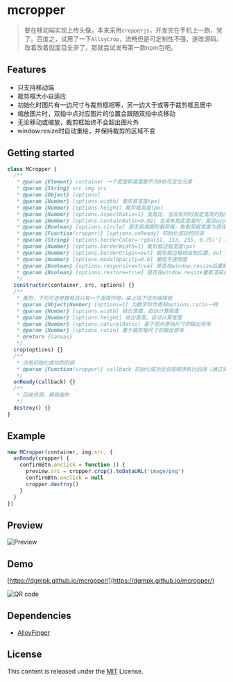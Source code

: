 # mcropper
> 要在移动端实现上传头像，本来采用`cropperjs`，开发完在手机上一跑，哭了。百度之，试用了一下`AlloyCrop`，流畅但是可定制性不强，遂改源码。改着改着就面目全非了，那就尝试发布第一款npm包吧。

## Features
* 只支持移动端
* 裁剪框大小自适应
* 初始化时图片有一边尺寸与裁剪框相等，另一边大于或等于裁剪框且居中
* 缩放图片时，双指中点对应图片的位置会跟随双指中点移动
* 无论移动或缩放，裁剪框始终不会超出图片外
* window.resize时自动重绘，并保持裁剪的区域不变

## Getting started
```js
class MCropper {
  /**
   * @param {Element} container 一个宽度和高度都不为0的可定位元素
   * @param {String} src img src
   * @param {Object} [options]
   * @param {Number} [options.width] 裁剪框宽度(px)
   * @param {Number} [options.height] 裁剪框高度(px)
   * @param {Number} [options.aspectRatio=1] 宽高比，当没有同时指定宽高时起效
   * @param {Number} [options.containRatio=0.92] 当没有指定宽高时，配合aspectRatio自动计算尺寸，以使其宽度和高度适应内容区域，该值控制缩比例(ratio <= 1)
   * @param {Boolean} [options.circle] 是否启用圆形裁剪框，取裁剪框宽度为直径
   * @param {Function(cropper)} [options.onReady] 初始化成功的回调
   * @param {String} [options.borderColor='rgba(51, 153, 255, 0.75)'] 裁剪框边框颜色
   * @param {Number} [options.borderWidth=1] 裁剪框边框宽度(px)
   * @param {Number} [options.borderOrigin=out] 裁剪框边框线绘制位置，out：框的外面，in：框的里面，middle：框的里外各绘制一半
   * @param {Number} [options.modalOpacity=0.6] 蒙层不透明度
   * @param {Boolean} [options.responsive=true] 是否在window.resize后重新渲染
   * @param {Boolean} [options.restore=true] 是否在window.resize重新渲染后保持当前裁剪区域不变
   */
  constructor(container, src, options) {}
  /**
   * 裁剪，下列可选参数有且只有一个发挥作用，由上往下优先级降低
   * @param {Object|Number} [options=1] 为数字时作用和options.ratio一样
   * @param {Number} [options.width] 给出宽度，自动计算高度
   * @param {Number} [options.height] 给出高度，自动计算宽度
   * @param {Number} [options.naturalRatio] 基于图片原始尺寸的输出倍率
   * @param {Number} [options.ratio] 基于裁剪框尺寸的输出倍率
   * @return {Canvas}
   */
  crop(options) {}
  /**
   * 注册初始化成功的回调
   * @param {Function(cropper)} callback 初始化成功后会按顺序执行回调（通过实例化时的options.onReady注册的优先级最高），初始化成功后注册的回调会直接执行
   */
  onReady(callback) {}
  /**
   * 回收资源，移除画布
   */
  destroy() {}
}
```

## Example
```js
new MCropper(container, img.src, {
  onReady(cropper) {
    confirmBtn.onclick = function () {
      preview.src = cropper.crop().toDataURL('image/png')
      confirmBtn.onclick = null
      cropper.destroy()
    }
  }
})
```

## Preview
![Preview](https://dgmpk.github.io/mcropper/public/preview.jpg)

## Demo
[https://dgmpk.github.io/mcropper/](https://dgmpk.github.io/mcropper/)

![QR code](https://dgmpk.github.io/mcropper/public/QR-code.png)

## Dependencies
* [AlloyFinger](https://github.com/AlloyTeam/AlloyFinger)

## License
This content is released under the [MIT](http://opensource.org/licenses/MIT) License.
